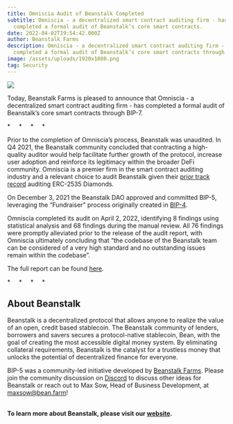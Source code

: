 ```yaml
---
title: Omniscia Audit of Beanstalk Completed
subtitle: Omniscia - a decentralized smart contract auditing firm - has
  completed a formal audit of Beanstalk’s core smart contracts.
date: 2022-04-02T19:54:42.000Z
author: Beanstalk Farms
description: Omniscia - a decentralized smart contract auditing firm - has
  completed a formal audit of Beanstalk’s core smart contracts through BIP-7.
image: /assets/uploads/1920x1080.png
tag: Security
---
```

![](/assets/uploads/1920x1080.png)

Today, Beanstalk Farms is pleased to announce that Omniscia - a decentralized smart contract auditing firm - has completed a formal audit of Beanstalk’s core smart contracts through BIP-7.

\*     \*     \*     \*

Prior to the completion of Omniscia’s process, Beanstalk was unaudited. In Q4 2021, the Beanstalk community concluded that contracting a high-quality auditor would help facilitate further growth of the protocol, increase user adoption and reinforce its legitimacy within the broader DeFi community. Omniscia is a premier firm in the smart contract auditing industry and a relevant choice to audit Beanstalk given their [prior track record](https://omniscia.io/about-us#clients) auditing ERC-2535 Diamonds.

On December 3, 2021 the Beanstalk DAO approved and committed BIP-5, leveraging the “Fundraiser” process originally created in [BIP-4](https://github.com/BeanstalkFarms/Beanstalk/blob/master/bips/bip-4.md). 

Omniscia completed its audit on April 2, 2022, identifying 8 findings using statistical analysis and 68 findings during the manual review. All 76 findings were promptly alleviated prior to the release of the audit report, with Omniscia ultimately concluding that “the codebase of the Beanstalk team can be considered of a very high standard and no outstanding issues remain within the codebase”. 

The full report can be found [here](https://omniscia.io/beanstalk-core-protocol/).

\*     \*     \*     \*

## About Beanstalk

Beanstalk is a decentralized protocol that allows anyone to realize the value of an open, credit based stablecoin. The Beanstalk community of lenders, borrowers and savers secures a protocol-native stablecoin, Bean, with the goal of creating the most accessible digital money system. By eliminating collateral requirements, Beanstalk is the catalyst for a trustless money that unlocks the potential of decentralized finance for everyone. 

BIP-5 was a community-led initiative developed by [Beanstalk Farms](https://twitter.com/BeanstalkFarms). Please join the community discussion on [Discord](https://discord.gg/y4cJNv5DTM) to discuss other ideas for Beanstalk or reach out to Max Sow, Head of Business Development, at maxsow@bean.farm! 

**\
To learn more about Beanstalk, please visit our [website](http://app.bean.money).**